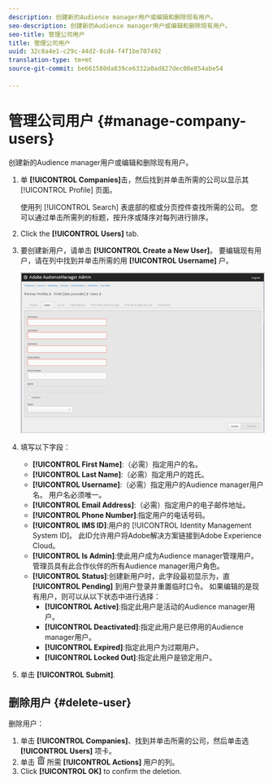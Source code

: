 ```yaml
---
description: 创建新的Audience manager用户或编辑和删除现有用户。
seo-description: 创建新的Audience manager用户或编辑和删除现有用户。
seo-title: 管理公司用户
title: 管理公司用户
uuid: 32c8a4e1-c29c-44d2-8cd4-f4f1be707492
translation-type: tm+mt
source-git-commit: be661580da839ce6332a0ad827dec08e854abe54

---
```



# 管理公司用户 {#manage-company-users}

创建新的Audience manager用户或编辑和删除现有用户。

<!-- t_manage_company_users.xml -->

1. 单 **[!UICONTROL Companies]**&#x200B;击，然后找到并单击所需的公司以显示其 [!UICONTROL Profile] 页面。

   使用列 [!UICONTROL Search] 表底部的框或分页控件查找所需的公司。 您可以通过单击所需列的标题，按升序或降序对每列进行排序。
1. Click the **[!UICONTROL Users]** tab.
1. 要创建新用户，请单击 **[!UICONTROL Create a New User]**。 要编辑现有用户，请在列中找到并单击所需的用 **[!UICONTROL Username]** 户。

   ![](assets/users.png)

1. 填写以下字段：

   * **[!UICONTROL First Name]**:（必需）指定用户的名。
   * **[!UICONTROL Last Name]**:（必需）指定用户的姓氏。
   * **[!UICONTROL Username]**:（必需）指定用户的Audience manager用户名。 用户名必须唯一。
   * **[!UICONTROL Email Address]**:（必需）指定用户的电子邮件地址。
   * **[!UICONTROL Phone Number]**:指定用户的电话号码。
   * **[!UICONTROL IMS ID]**:用户的 [!UICONTROL Identity Management System ID]。 此ID允许用户将Adobe解决方案链接到Adobe Experience Cloud。
   * **[!UICONTROL Is Admin]**:使此用户成为Audience manager管理用户。 管理员具有此合作伙伴的所有Audience manager用户角色。
   * **[!UICONTROL Status]**:创建新用户时，此字段最初显示为，直 **[!UICONTROL Pending]** 到用户登录并重置临时口令。 如果编辑的是现有用户，则可以从以下状态中进行选择：
      * **[!UICONTROL Active]**:指定此用户是活动的Audience manager用户。
      * **[!UICONTROL Deactivated]**:指定此用户是已停用的Audience manager用户。
      * **[!UICONTROL Expired]**:指定此用户为过期用户。
      * **[!UICONTROL Locked Out]**:指定此用户是锁定用户。

1. 单击 **[!UICONTROL Submit]**.

## 删除用户 {#delete-user}

删除用户：

1. 单击 **[!UICONTROL Companies]**、找到并单击所需的公司，然后单击选 **[!UICONTROL Users]** 项卡。
1. 单击 ![](assets/icon_delete.png) 所需 **[!UICONTROL Actions]** 用户的列。
1. Click **[!UICONTROL OK]** to confirm the deletion.
